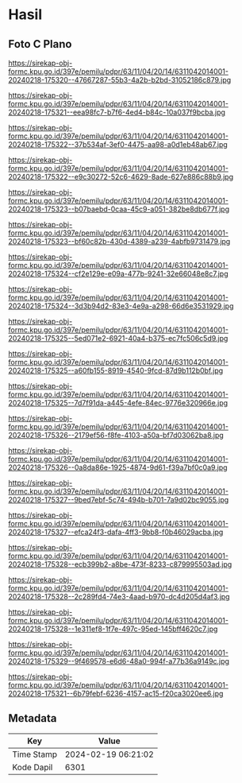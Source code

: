 # Hasil

## Foto C Plano

https://sirekap-obj-formc.kpu.go.id/397e/pemilu/pdpr/63/11/04/20/14/6311042014001-20240218-175320--47667287-55b3-4a2b-b2bd-31052186c879.jpg

https://sirekap-obj-formc.kpu.go.id/397e/pemilu/pdpr/63/11/04/20/14/6311042014001-20240218-175321--eea98fc7-b7f6-4ed4-b84c-10a037f9bcba.jpg

https://sirekap-obj-formc.kpu.go.id/397e/pemilu/pdpr/63/11/04/20/14/6311042014001-20240218-175322--37b534af-3ef0-4475-aa98-a0d1eb48ab67.jpg

https://sirekap-obj-formc.kpu.go.id/397e/pemilu/pdpr/63/11/04/20/14/6311042014001-20240218-175322--e9c30272-52c6-4629-8ade-627e886c88b9.jpg

https://sirekap-obj-formc.kpu.go.id/397e/pemilu/pdpr/63/11/04/20/14/6311042014001-20240218-175323--b07baebd-0caa-45c9-a051-382be8db677f.jpg

https://sirekap-obj-formc.kpu.go.id/397e/pemilu/pdpr/63/11/04/20/14/6311042014001-20240218-175323--bf60c82b-430d-4389-a239-4abfb9731479.jpg

https://sirekap-obj-formc.kpu.go.id/397e/pemilu/pdpr/63/11/04/20/14/6311042014001-20240218-175324--cf2e129e-e09a-477b-9241-32e66048e8c7.jpg

https://sirekap-obj-formc.kpu.go.id/397e/pemilu/pdpr/63/11/04/20/14/6311042014001-20240218-175324--3d3b94d2-83e3-4e9a-a298-66d6e3531929.jpg

https://sirekap-obj-formc.kpu.go.id/397e/pemilu/pdpr/63/11/04/20/14/6311042014001-20240218-175325--5ed071e2-6921-40a4-b375-ec7fc506c5d9.jpg

https://sirekap-obj-formc.kpu.go.id/397e/pemilu/pdpr/63/11/04/20/14/6311042014001-20240218-175325--a60fb155-8919-4540-9fcd-87d9b112b0bf.jpg

https://sirekap-obj-formc.kpu.go.id/397e/pemilu/pdpr/63/11/04/20/14/6311042014001-20240218-175325--7d7f91da-a445-4efe-84ec-9776e320966e.jpg

https://sirekap-obj-formc.kpu.go.id/397e/pemilu/pdpr/63/11/04/20/14/6311042014001-20240218-175326--2179ef56-f8fe-4103-a50a-bf7d03062ba8.jpg

https://sirekap-obj-formc.kpu.go.id/397e/pemilu/pdpr/63/11/04/20/14/6311042014001-20240218-175326--0a8da86e-1925-4874-9d61-f39a7bf0c0a9.jpg

https://sirekap-obj-formc.kpu.go.id/397e/pemilu/pdpr/63/11/04/20/14/6311042014001-20240218-175327--9bed7ebf-5c74-494b-b701-7a9d02bc9055.jpg

https://sirekap-obj-formc.kpu.go.id/397e/pemilu/pdpr/63/11/04/20/14/6311042014001-20240218-175327--efca24f3-dafa-4ff3-9bb8-f0b46029acba.jpg

https://sirekap-obj-formc.kpu.go.id/397e/pemilu/pdpr/63/11/04/20/14/6311042014001-20240218-175328--ecb399b2-a8be-473f-8233-c879995503ad.jpg

https://sirekap-obj-formc.kpu.go.id/397e/pemilu/pdpr/63/11/04/20/14/6311042014001-20240218-175328--2c289fd4-74e3-4aad-b970-dc4d205d4af3.jpg

https://sirekap-obj-formc.kpu.go.id/397e/pemilu/pdpr/63/11/04/20/14/6311042014001-20240218-175328--1e311ef8-1f7e-497c-95ed-145bff4620c7.jpg

https://sirekap-obj-formc.kpu.go.id/397e/pemilu/pdpr/63/11/04/20/14/6311042014001-20240218-175329--9f469578-e6d6-48a0-994f-a77b36a9149c.jpg

https://sirekap-obj-formc.kpu.go.id/397e/pemilu/pdpr/63/11/04/20/14/6311042014001-20240218-175321--6b79febf-6236-4157-ac15-f20ca3020ee6.jpg


## Metadata

| Key        | Value               |
| ---------- | ------------------- |
| Time Stamp | 2024-02-19 06:21:02 |
| Kode Dapil | 6301                |



